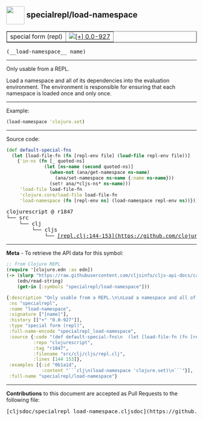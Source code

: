 ## <img width="48px" valign="middle" src="http://i.imgur.com/Hi20huC.png"> specialrepl/load-namespace

 <table border="1">
<tr>

<td>special form (repl)</td>
<td><a href="https://github.com/cljsinfo/cljs-api-docs/tree/0.0-927"><img valign="middle" alt="[+] 0.0-927" src="https://img.shields.io/badge/+-0.0--927-lightgrey.svg"></a> </td>
</tr>
</table>

 <samp>
(__load-namespace__ name)<br>
</samp>

---

Only usable from a REPL.

Load a namespace and all of its dependencies into the evaluation environment.
The environment is responsible for ensuring that each namespace is loaded once
and only once.

---

Example:

```clj
(load-namespace 'clojure.set)
```

---



Source code:

```clj
(def default-special-fns
  (let [load-file-fn (fn [repl-env file] (load-file repl-env file))]
    {'in-ns (fn [_ quoted-ns]
              (let [ns-name (second quoted-ns)]
                (when-not (ana/get-namespace ns-name)
                  (ana/set-namespace ns-name {:name ns-name}))
                (set! ana/*cljs-ns* ns-name)))
     'load-file load-file-fn
     'clojure.core/load-file load-file-fn
     'load-namespace (fn [repl-env ns] (load-namespace repl-env ns))}))
```

 <pre>
clojurescript @ r1847
└── src
    └── clj
        └── cljs
            └── <ins>[repl.clj:144-153](https://github.com/clojure/clojurescript/blob/r1847/src/clj/cljs/repl.clj#L144-L153)</ins>
</pre>


---

__Meta__ - To retrieve the API data for this symbol:

```clj
;; from Clojure REPL
(require '[clojure.edn :as edn])
(-> (slurp "https://raw.githubusercontent.com/cljsinfo/cljs-api-docs/catalog/cljs-api.edn")
    (edn/read-string)
    (get-in [:symbols "specialrepl/load-namespace"]))
```

```clj
{:description "Only usable from a REPL.\n\nLoad a namespace and all of its dependencies into the evaluation environment.\nThe environment is responsible for ensuring that each namespace is loaded once\nand only once.",
 :ns "specialrepl",
 :name "load-namespace",
 :signature ["[name]"],
 :history [["+" "0.0-927"]],
 :type "special form (repl)",
 :full-name-encode "specialrepl_load-namespace",
 :source {:code "(def default-special-fns\n  (let [load-file-fn (fn [repl-env file] (load-file repl-env file))]\n    {'in-ns (fn [_ quoted-ns]\n              (let [ns-name (second quoted-ns)]\n                (when-not (ana/get-namespace ns-name)\n                  (ana/set-namespace ns-name {:name ns-name}))\n                (set! ana/*cljs-ns* ns-name)))\n     'load-file load-file-fn\n     'clojure.core/load-file load-file-fn\n     'load-namespace (fn [repl-env ns] (load-namespace repl-env ns))}))",
          :repo "clojurescript",
          :tag "r1847",
          :filename "src/clj/cljs/repl.clj",
          :lines [144 153]},
 :examples [{:id "0b1a1d",
             :content "```clj\n(load-namespace 'clojure.set)\n```"}],
 :full-name "specialrepl/load-namespace"}

```

---

__Contributions__ to this document are accepted as Pull Requests to the following file:

 <pre>
[cljsdoc/specialrepl_load-namespace.cljsdoc](https://github.com/cljsinfo/cljs-api-docs/blob/master/cljsdoc/specialrepl_load-namespace.cljsdoc)
</pre>

